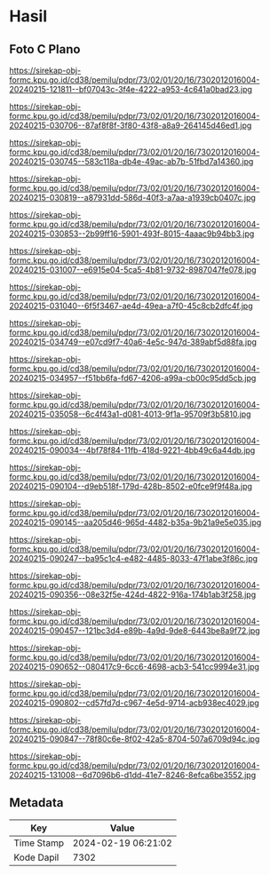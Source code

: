 # Hasil

## Foto C Plano

https://sirekap-obj-formc.kpu.go.id/cd38/pemilu/pdpr/73/02/01/20/16/7302012016004-20240215-121811--bf07043c-3f4e-4222-a953-4c641a0bad23.jpg

https://sirekap-obj-formc.kpu.go.id/cd38/pemilu/pdpr/73/02/01/20/16/7302012016004-20240215-030706--87af8f8f-3f80-43f8-a8a9-264145d46ed1.jpg

https://sirekap-obj-formc.kpu.go.id/cd38/pemilu/pdpr/73/02/01/20/16/7302012016004-20240215-030745--583c118a-db4e-49ac-ab7b-51fbd7a14360.jpg

https://sirekap-obj-formc.kpu.go.id/cd38/pemilu/pdpr/73/02/01/20/16/7302012016004-20240215-030819--a87931dd-586d-40f3-a7aa-a1939cb0407c.jpg

https://sirekap-obj-formc.kpu.go.id/cd38/pemilu/pdpr/73/02/01/20/16/7302012016004-20240215-030853--2b99ff16-5901-493f-8015-4aaac9b94bb3.jpg

https://sirekap-obj-formc.kpu.go.id/cd38/pemilu/pdpr/73/02/01/20/16/7302012016004-20240215-031007--e6915e04-5ca5-4b81-9732-8987047fe078.jpg

https://sirekap-obj-formc.kpu.go.id/cd38/pemilu/pdpr/73/02/01/20/16/7302012016004-20240215-031040--6f5f3467-ae4d-49ea-a7f0-45c8cb2dfc4f.jpg

https://sirekap-obj-formc.kpu.go.id/cd38/pemilu/pdpr/73/02/01/20/16/7302012016004-20240215-034749--e07cd9f7-40a6-4e5c-947d-389abf5d88fa.jpg

https://sirekap-obj-formc.kpu.go.id/cd38/pemilu/pdpr/73/02/01/20/16/7302012016004-20240215-034957--f51bb6fa-fd67-4206-a99a-cb00c95dd5cb.jpg

https://sirekap-obj-formc.kpu.go.id/cd38/pemilu/pdpr/73/02/01/20/16/7302012016004-20240215-035058--6c4f43a1-d081-4013-9f1a-95709f3b5810.jpg

https://sirekap-obj-formc.kpu.go.id/cd38/pemilu/pdpr/73/02/01/20/16/7302012016004-20240215-090034--4bf78f84-11fb-418d-9221-4bb49c6a44db.jpg

https://sirekap-obj-formc.kpu.go.id/cd38/pemilu/pdpr/73/02/01/20/16/7302012016004-20240215-090104--d9eb518f-179d-428b-8502-e0fce9f9f48a.jpg

https://sirekap-obj-formc.kpu.go.id/cd38/pemilu/pdpr/73/02/01/20/16/7302012016004-20240215-090145--aa205d46-965d-4482-b35a-9b21a9e5e035.jpg

https://sirekap-obj-formc.kpu.go.id/cd38/pemilu/pdpr/73/02/01/20/16/7302012016004-20240215-090247--ba95c1c4-e482-4485-8033-47f1abe3f86c.jpg

https://sirekap-obj-formc.kpu.go.id/cd38/pemilu/pdpr/73/02/01/20/16/7302012016004-20240215-090356--08e32f5e-424d-4822-916a-174b1ab3f258.jpg

https://sirekap-obj-formc.kpu.go.id/cd38/pemilu/pdpr/73/02/01/20/16/7302012016004-20240215-090457--121bc3d4-e89b-4a9d-9de8-6443be8a9f72.jpg

https://sirekap-obj-formc.kpu.go.id/cd38/pemilu/pdpr/73/02/01/20/16/7302012016004-20240215-090652--080417c9-6cc6-4698-acb3-541cc9994e31.jpg

https://sirekap-obj-formc.kpu.go.id/cd38/pemilu/pdpr/73/02/01/20/16/7302012016004-20240215-090802--cd57fd7d-c967-4e5d-9714-acb938ec4029.jpg

https://sirekap-obj-formc.kpu.go.id/cd38/pemilu/pdpr/73/02/01/20/16/7302012016004-20240215-090847--78f80c6e-8f02-42a5-8704-507a6709d94c.jpg

https://sirekap-obj-formc.kpu.go.id/cd38/pemilu/pdpr/73/02/01/20/16/7302012016004-20240215-131008--6d7096b6-d1dd-41e7-8246-8efca6be3552.jpg


## Metadata

| Key        | Value               |
| ---------- | ------------------- |
| Time Stamp | 2024-02-19 06:21:02 |
| Kode Dapil | 7302                |



